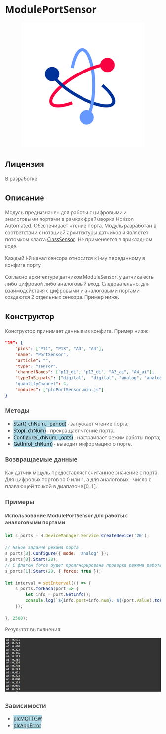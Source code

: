 <div style = "font-family: 'Open Sans', sans-serif; font-size: 16px">

# ModulePortSensor

<div style = "color: #555">
    <p align="center">
    <img src="logo.png" width="400" title="hover text">
    </p>
</div>

## Лицензия

<div style = "color: #555">
В разработке
</div>

## Описание
<div style = "color: #555">

Модуль предназначен для работы с цифровыми и аналоговыми портами в рамках фреймворка Horizon Automated. Обеспечивает чтение порта. Модуль разработан в соответствии с нотацией архитектуры датчиков и является потомком класса [ClassSensor](../../plcSensor/res/README.md). Не применяется в прикладном коде.

Каждый i-й канал сенсора относится к i-му переданному в конфиге порту. 

Согласно архитектуре датчиков ModuleSensor, у датчика есть либо цифровой либо аналоговый вход. Следовательно, для взаимодействия с цифровыми и аналоговыми портами создаются 2 отдельных сенсора. Пример ниже.   

</div>

## Конструктор
<div style = "color: #555">

Конструктор принимает данные из конфига. Пример ниже:
```json
"19": {
    "pins": ["P11", "P13", "A3", "A4"],
    "name": "PortSensor",
    "article": "",
    "type": "sensor",
    "channelNames": ["p11_di", "p13_di", "A3_ai", "A4_ai"],
    "typeInSignals": ["digital",  "digital", "analog", "analog"],   // Внимание: именно это поле определяет как модуль будет взаимодействовать с данными портами
    "quantityChannel": 4,
    "modules": ["plcPortSensor.min.js"]
}

```

### Методы
<div style = "color: #555">

- <mark style="background-color: lightblue">Start(_chNum, _period)</mark> - запускает чтение порта;
- <mark style="background-color: lightblue">Stop(_chNum)</mark> - прекращает чтение порта;
- <mark style="background-color: lightblue">Configure(_chNum, _opts)</mark> - настраивает режим работы порта;
- <mark style="background-color: lightblue">GetInfo(_chNum)</mark> - выводит информацию о порте.
</div>

### Возвращаемые данные
<div style = "color: #555">
Как датчик модуль предоставляет считанное значение с порта. Для цифровых портов эо 0 или 1, а для аналоговых - число с плавающей точкой в диапазоне [0, 1].
</div>

### Примеры
#### Использование ModulePortSensor для работы с аналоговыми портами
<div style = "color: #555">

```js
let s_ports = H.DeviceManager.Service.CreateDevice('20');

// Явное задание режима порта
s_ports[3].Configure({ mode: 'analog' });
s_ports[0].Start(20);   
// С флагом force будет проигнорирована проверка режима работы порта и он установится автоматически    
s_ports[1].Start(20, { force: true });

let interval = setInterval(() => {
    s_ports.forEach(port => {
        let info = port.GetInfo();
        console.log(`${info.port+info.num}: ${(port.Value).toFixed(3)}`);
    });

}, 2500);
```

Результат выполнения:
<div align='left'>
    <img src='./example-1.png'>
</div>

</div>

### Зависимости
<div style = "color: #555">

</div>

- <mark style="background-color: lightblue">[plcMQTTGW](../../plcMQTTGW/res/README.md)</mark>
- <mark style="background-color: lightblue">[plcAppError](../../plcAppError/res/README.md)</mark>
</div>

